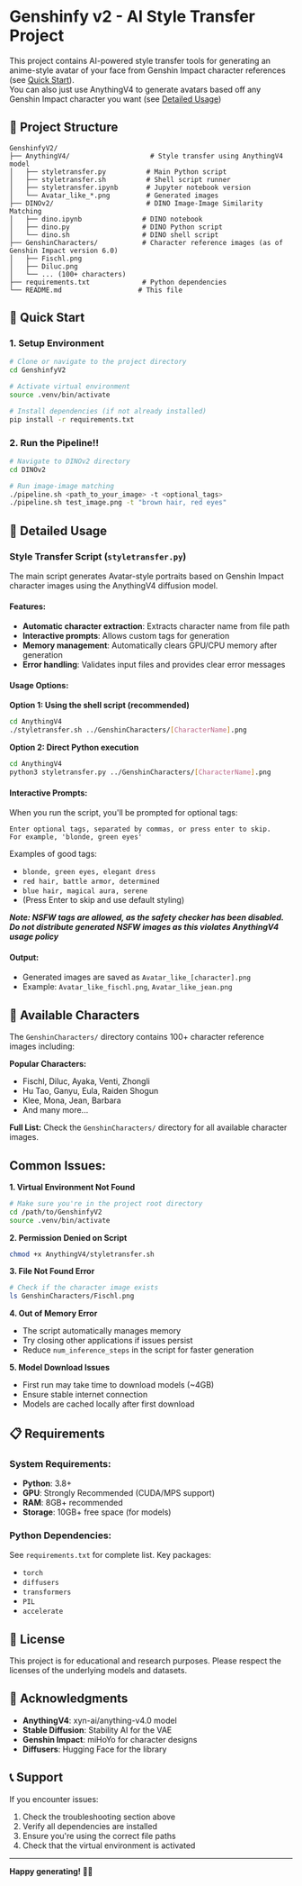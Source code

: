 # Genshinfy v2 - AI Style Transfer Project

This project contains AI-powered style transfer tools for generating an anime-style avatar of your face from Genshin Impact character references (see [Quick Start](#-quick-start)).   
You can also just use AnythingV4 to generate avatars based off any Genshin Impact character you want (see [Detailed Usage](#-detailed-usage))

## 🎯 Project Structure

```
GenshinfyV2/
├── AnythingV4/                    # Style transfer using AnythingV4 model
│   ├── styletransfer.py          # Main Python script
│   ├── styletransfer.sh          # Shell script runner
│   ├── styletransfer.ipynb       # Jupyter notebook version
│   └── Avatar_like_*.png         # Generated images
├── DINOv2/                       # DINO Image-Image Similarity Matching
│   ├── dino.ipynb               # DINO notebook
│   ├── dino.py                  # DINO Python script
│   └── dino.sh                  # DINO shell script
├── GenshinCharacters/           # Character reference images (as of Genshin Impact version 6.0)
│   ├── Fischl.png
│   ├── Diluc.png
│   └── ... (100+ characters)
├── requirements.txt             # Python dependencies
└── README.md                   # This file
```

## 🚀 Quick Start

### 1. Setup Environment

```bash
# Clone or navigate to the project directory
cd GenshinfyV2

# Activate virtual environment
source .venv/bin/activate

# Install dependencies (if not already installed)
pip install -r requirements.txt
```

### 2. Run the Pipeline!!
```bash
# Navigate to DINOv2 directory
cd DINOv2

# Run image-image matching
./pipeline.sh <path_to_your_image> -t <optional_tags>
./pipeline.sh test_image.png -t "brown hair, red eyes"
```


## 📖 Detailed Usage

### Style Transfer Script (`styletransfer.py`)

The main script generates Avatar-style portraits based on Genshin Impact character images using the AnythingV4 diffusion model.

#### Features:
- **Automatic character extraction**: Extracts character name from file path
- **Interactive prompts**: Allows custom tags for generation
- **Memory management**: Automatically clears GPU/CPU memory after generation
- **Error handling**: Validates input files and provides clear error messages

#### Usage Options:

**Option 1: Using the shell script (recommended)**
```bash
cd AnythingV4
./styletransfer.sh ../GenshinCharacters/[CharacterName].png
```

**Option 2: Direct Python execution**
```bash
cd AnythingV4
python3 styletransfer.py ../GenshinCharacters/[CharacterName].png
```

#### Interactive Prompts:

When you run the script, you'll be prompted for optional tags:
```
Enter optional tags, separated by commas, or press enter to skip.
For example, 'blonde, green eyes'
```

Examples of good tags:
- `blonde, green eyes, elegant dress`
- `red hair, battle armor, determined`
- `blue hair, magical aura, serene`
- (Press Enter to skip and use default styling)

***Note: NSFW tags are allowed, as the safety checker has been disabled. Do not distribute generated NSFW images as this violates AnythingV4 usage policy***

#### Output:
- Generated images are saved as `Avatar_like_[character].png`
- Example: `Avatar_like_fischl.png`, `Avatar_like_jean.png`

## 🎨 Available Characters

The `GenshinCharacters/` directory contains 100+ character reference images including:

**Popular Characters:**
- Fischl, Diluc, Ayaka, Venti, Zhongli
- Hu Tao, Ganyu, Eula, Raiden Shogun
- Klee, Mona, Jean, Barbara
- And many more...

**Full List:**
Check the `GenshinCharacters/` directory for all available character images.

## Common Issues:

**1. Virtual Environment Not Found**
```bash
# Make sure you're in the project root directory
cd /path/to/GenshinfyV2
source .venv/bin/activate
```

**2. Permission Denied on Script**
```bash
chmod +x AnythingV4/styletransfer.sh
```

**3. File Not Found Error**
```bash
# Check if the character image exists
ls GenshinCharacters/Fischl.png
```

**4. Out of Memory Error**
- The script automatically manages memory
- Try closing other applications if issues persist
- Reduce `num_inference_steps` in the script for faster generation

**5. Model Download Issues**
- First run may take time to download models (~4GB)
- Ensure stable internet connection
- Models are cached locally after first download

## 📋 Requirements

### System Requirements:
- **Python**: 3.8+
- **GPU**: Strongly Recommended (CUDA/MPS support)
- **RAM**: 8GB+ recommended
- **Storage**: 10GB+ free space (for models)

### Python Dependencies:
See `requirements.txt` for complete list. Key packages:
- `torch`
- `diffusers`
- `transformers`
- `PIL`
- `accelerate`

## 📄 License

This project is for educational and research purposes. Please respect the licenses of the underlying models and datasets.

## 🙏 Acknowledgments

- **AnythingV4**: xyn-ai/anything-v4.0 model
- **Stable Diffusion**: Stability AI for the VAE
- **Genshin Impact**: miHoYo for character designs
- **Diffusers**: Hugging Face for the library

## 📞 Support

If you encounter issues:
1. Check the troubleshooting section above
2. Verify all dependencies are installed
3. Ensure you're using the correct file paths
4. Check that the virtual environment is activated

---

**Happy generating! 🎨✨**
